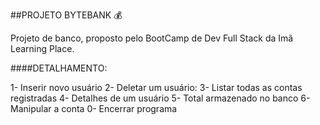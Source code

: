 ##PROJETO BYTEBANK  :moneybag:

Projeto de banco, proposto pelo BootCamp de Dev Full Stack da Imã Learning Place.

####DETALHAMENTO:

1- Inserir novo usuário
2- Deletar um usuário:
3- Listar todas as contas registradas
4- Detalhes de um usuário
5- Total armazenado no banco
6- Manipular a conta
0- Encerrar programa